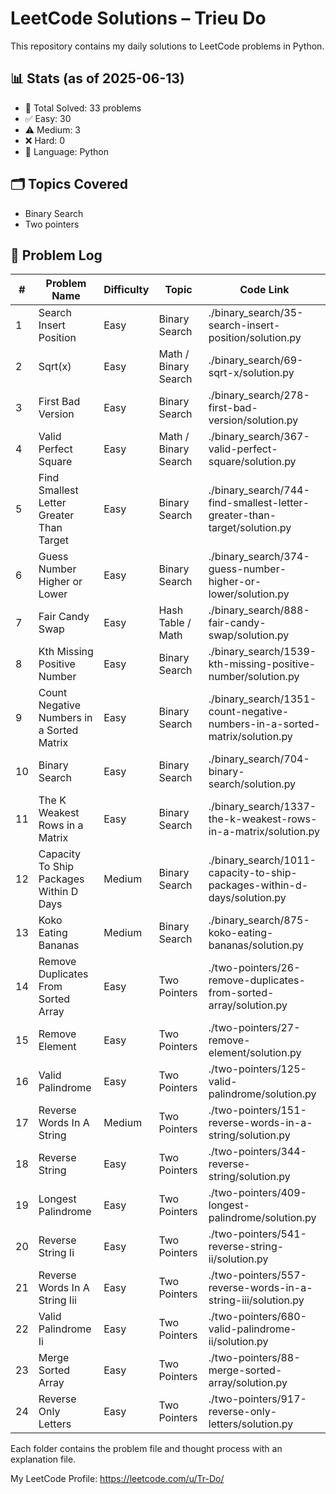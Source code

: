 # LeetCode Solutions – Trieu Do

This repository contains my daily solutions to LeetCode problems in Python.

## 📊 Stats (as of 2025-06-13)
- 🧠 Total Solved: 33 problems
- ✅ Easy: 30
- ⚠️ Medium: 3
- ❌ Hard: 0
- 💬 Language: Python

## 🗂 Topics Covered
- Binary Search
- Two pointers

## 📁 Problem Log

| #   | Problem Name                              | Difficulty   | Topic                | Code Link                                                                  |
|-----|-------------------------------------------|--------------|----------------------|----------------------------------------------------------------------------|
| 1   | Search Insert Position                    | Easy         | Binary Search        | ./binary_search/35-search-insert-position/solution.py                      |
| 2   | Sqrt(x)                                   | Easy         | Math / Binary Search | ./binary_search/69-sqrt-x/solution.py                                      |
| 3   | First Bad Version                         | Easy         | Binary Search        | ./binary_search/278-first-bad-version/solution.py                          |
| 4   | Valid Perfect Square                      | Easy         | Math / Binary Search | ./binary_search/367-valid-perfect-square/solution.py                       |
| 5   | Find Smallest Letter Greater Than Target  | Easy         | Binary Search        | ./binary_search/744-find-smallest-letter-greater-than-target/solution.py   |
| 6   | Guess Number Higher or Lower              | Easy         | Binary Search        | ./binary_search/374-guess-number-higher-or-lower/solution.py               |
| 7   | Fair Candy Swap                           | Easy         | Hash Table / Math    | ./binary_search/888-fair-candy-swap/solution.py                            |
| 8   | Kth Missing Positive Number               | Easy         | Binary Search        | ./binary_search/1539-kth-missing-positive-number/solution.py               |
| 9   | Count Negative Numbers in a Sorted Matrix | Easy         | Binary Search        | ./binary_search/1351-count-negative-numbers-in-a-sorted-matrix/solution.py |
| 10  | Binary Search                             | Easy         | Binary Search        | ./binary_search/704-binary-search/solution.py                              |
| 11  | The K Weakest Rows in a Matrix            | Easy         | Binary Search        | ./binary_search/1337-the-k-weakest-rows-in-a-matrix/solution.py            |
| 12  | Capacity To Ship Packages Within D Days   | Medium       | Binary Search        | ./binary_search/1011-capacity-to-ship-packages-within-d-days/solution.py   |
| 13  | Koko Eating Bananas                       | Medium       | Binary Search        | ./binary_search/875-koko-eating-bananas/solution.py                        |
| 14  | Remove Duplicates From Sorted Array       | Easy         | Two Pointers         | ./two-pointers/26-remove-duplicates-from-sorted-array/solution.py          |
| 15  | Remove Element                            | Easy         | Two Pointers         | ./two-pointers/27-remove-element/solution.py                               |
| 16  | Valid Palindrome                          | Easy         | Two Pointers         | ./two-pointers/125-valid-palindrome/solution.py                            |
| 17  | Reverse Words In A String                 | Medium       | Two Pointers         | ./two-pointers/151-reverse-words-in-a-string/solution.py                   |
| 18  | Reverse String                            | Easy         | Two Pointers         | ./two-pointers/344-reverse-string/solution.py                              |
| 19  | Longest Palindrome                        | Easy         | Two Pointers         | ./two-pointers/409-longest-palindrome/solution.py                          |
| 20  | Reverse String Ii                         | Easy         | Two Pointers         | ./two-pointers/541-reverse-string-ii/solution.py                           |
| 21  | Reverse Words In A String Iii             | Easy         | Two Pointers         | ./two-pointers/557-reverse-words-in-a-string-iii/solution.py               |
| 22  | Valid Palindrome Ii                       | Easy         | Two Pointers         | ./two-pointers/680-valid-palindrome-ii/solution.py                         |
| 23  | Merge Sorted Array                        | Easy         | Two Pointers         | ./two-pointers/88-merge-sorted-array/solution.py                           |
| 24  | Reverse Only Letters                      | Easy         | Two Pointers         | ./two-pointers/917-reverse-only-letters/solution.py                        |


Each folder contains the problem file and thought process with an explanation file.

My LeetCode Profile:
https://leetcode.com/u/Tr-Do/